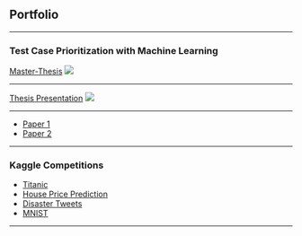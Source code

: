 ## Portfolio

---

### Test Case Prioritization with Machine Learning

[Master-Thesis](/sample_page)
<img src="images/dummy_thumbnail.jpg?raw=true"/>

---
[Thesis Presentation](/pdf/Thesis_presentation.pdf)
<img src="images/dummy_thumbnail.jpg?raw=true"/>

---
- [Paper 1](https://arxiv.org/abs/2012.11364)
- [Paper 2](https://arxiv.org/abs/2012.10154)

---

### Kaggle Competitions

- [Titanic](https://www.kaggle.com/joolousada/titanic-predictions)
- [House Price Prediction](https://www.kaggle.com/joolousada/house-prices-prediction)
- [Disaster Tweets](https://www.kaggle.com/joolousada/nlp-disaster-tweets-tf-idf-linearsvc)
- [MNIST](https://www.kaggle.com/joolousada/mnist-digitrecognizer)

---

